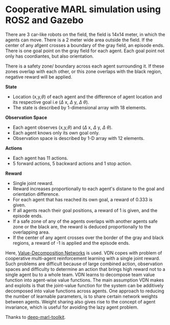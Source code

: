 # Cooperative MARL simulation using ROS2 and Gazebo 

There are 3 car-like robots on the field, the field is 14x14 meter, in which the agents can move. There is a 2 meter wide area outside the field. If the center of any afgent crosses a boundary of the gray field, an episode ends. There is one goal point on the gray field for each agent. Each goal point not only has coordiantes, but also orientation.

There is a safety zone/ boundary across each agent surrounding it. If these zones overlap with each other, or this zone overlaps with the black region, negative reward will be applied.

**State**
- Location (x,y,$\theta$) of each agent and the difference of agent location and its respective goal i.e ($\Delta$ x, $\Delta$ y, $\Delta$ $\theta$).
- The state is described by 1-dimensional array with 18 elements.

**Observation Space**
- Each agent observes (x,y,$\theta$) and ($\Delta$ x, $\Delta$ y, $\Delta$ $\theta$).
- Each agent knows only its own goal only.
- Observation space is described by 1-D array with 12 elements.

**Actions**
- Each agent has 11 actions.
- 5 forward actions, 5 backward actions and 1 stop action.

**Reward**
- Single joint reward.
- Reward increases proportionally to each agent's distane to the goal and orientation difference.
- For each agent that has reached its own goal, a reward of 0.333 is given.
- If all agents reach their goal positions, a reward of 1 is given, and the episode ends.
- If a safe zone of any of the agents overlaps with another agents safe zone or the black are, the reward is deduced proportionally to the overlapping area.
- If the center of any agent crosses over the border of the gray and black regions, a reward of -1 is applied and the episode ends.

Here, [Value-Decomposition Networks](https://doi.org/10.48550/arXiv.1706.05296) is used. VDN copes with problem of cooperative multi-agent reinforcement learning with a single joint reward. Such problems are difficult because of large combined action, observation spaces and difficulty to determine an action that brings high reward not to a single agent bu to a whole team. VDN learns to decompose team value function into agent-wise value functions. The main assumption VDN makes and exploits is that the joint-value function for the system can be additively decomposed into value functions across agents. One approach to reducing the number of learnable parameters, is to share certain network weights between agents. Weight sharing also gives rise to the concept of agent invariance, which is useful for avoiding the lazy agent problem.

Thanks to [deep-marl-toolkit](https://github.com/jianzhnie/deep-marl-toolkit).